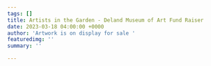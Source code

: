 ```yaml
---
tags: []
title: Artists in the Garden - Deland Museum of Art Fund Raiser
date: 2023-03-18 04:00:00 +0000
author: 'Artwork is on display for sale '
featuredimg: ''
summary: ''

---
```

